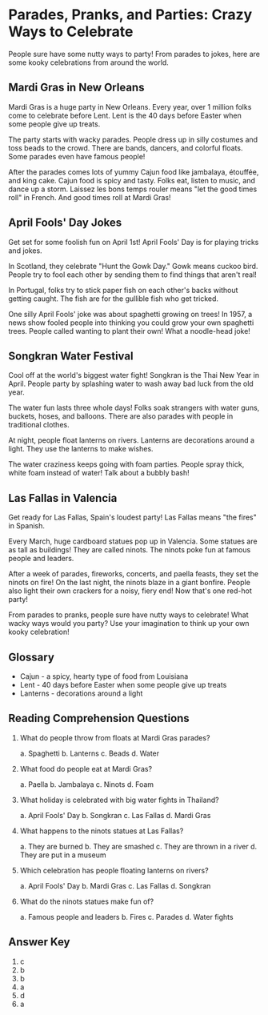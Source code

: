 # Parades, Pranks, and Parties: Crazy Ways to Celebrate

People sure have some nutty ways to party! From parades to jokes, here are some kooky celebrations from around the world.

## Mardi Gras in New Orleans

Mardi Gras is a huge party in New Orleans. Every year, over 1 million folks come to celebrate before Lent. Lent is the 40 days before Easter when some people give up treats.

The party starts with wacky parades. People dress up in silly costumes and toss beads to the crowd. There are bands, dancers, and colorful floats. Some parades even have famous people!

After the parades comes lots of yummy Cajun food like jambalaya, étouffée, and king cake. Cajun food is spicy and tasty. Folks eat, listen to music, and dance up a storm. Laissez les bons temps rouler means "let the good times roll" in French. And good times roll at Mardi Gras!

## April Fools' Day Jokes

Get set for some foolish fun on April 1st! April Fools' Day is for playing tricks and jokes.

In Scotland, they celebrate "Hunt the Gowk Day." Gowk means cuckoo bird. People try to fool each other by sending them to find things that aren't real!

In Portugal, folks try to stick paper fish on each other's backs without getting caught. The fish are for the gullible fish who get tricked.

One silly April Fools' joke was about spaghetti growing on trees! In 1957, a news show fooled people into thinking you could grow your own spaghetti trees. People called wanting to plant their own! What a noodle-head joke!

## Songkran Water Festival

Cool off at the world's biggest water fight! Songkran is the Thai New Year in April. People party by splashing water to wash away bad luck from the old year.

The water fun lasts three whole days! Folks soak strangers with water guns, buckets, hoses, and balloons. There are also parades with people in traditional clothes.

At night, people float lanterns on rivers. Lanterns are decorations around a light. They use the lanterns to make wishes.

The water craziness keeps going with foam parties. People spray thick, white foam instead of water! Talk about a bubbly bash!

## Las Fallas in Valencia

Get ready for Las Fallas, Spain's loudest party! Las Fallas means "the fires" in Spanish.  

Every March, huge cardboard statues pop up in Valencia. Some statues are as tall as buildings! They are called ninots. The ninots poke fun at famous people and leaders.  

After a week of parades, fireworks, concerts, and paella feasts, they set the ninots on fire! On the last night, the ninots blaze in a giant bonfire. People also light their own crackers for a noisy, fiery end! Now that's one red-hot party!

From parades to pranks, people sure have nutty ways to celebrate! What wacky ways would you party? Use your imagination to think up your own kooky celebration!

## Glossary

- Cajun - a spicy, hearty type of food from Louisiana
- Lent - 40 days before Easter when some people give up treats
- Lanterns - decorations around a light  

## Reading Comprehension Questions

1. What do people throw from floats at Mardi Gras parades?

   a. Spaghetti
   b. Lanterns
   c. Beads
   d. Water

2. What food do people eat at Mardi Gras?

   a. Paella
   b. Jambalaya
   c. Ninots
   d. Foam

3. What holiday is celebrated with big water fights in Thailand?

   a. April Fools' Day
   b. Songkran
   c. Las Fallas
   d. Mardi Gras

4. What happens to the ninots statues at Las Fallas?

   a. They are burned
   b. They are smashed
   c. They are thrown in a river
   d. They are put in a museum

5. Which celebration has people floating lanterns on rivers?

   a. April Fools' Day
   b. Mardi Gras
   c. Las Fallas
   d. Songkran

6. What do the ninots statues make fun of?

   a. Famous people and leaders
   b. Fires
   c. Parades
   d. Water fights

## Answer Key

1. c
2. b
3. b  
4. a
5. d
6. a
